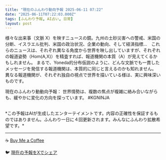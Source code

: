 ```yaml
---
title: "現在のふんわり動向予報 2025-06-11 07:22"
date: "2025-06-11T07:22:03.000Z"
tags: [ふんわり予報, AI占い, 日常]
layout: post
---
```


様々な出来事（文脈 X）を映すニュースの鏡。九州の土砂災害への警戒、米国の分断、イスラエル批判、米国の政治状況、企業の動向、そして経済指標…　これらのニュースは、それぞれ異なる角度から世界を映し出していますが、それぞれの報道姿勢（Hom(A,X)）を精査すれば、報道機関の本質（A）が見えてくるかもしれません。  まるで、Yoneda的分布仮説のように、どんな文脈でも一貫したメッセージを発信する報道機関は、本質的に同じと言えるのかも知れません。  異なる報道機関が、それぞれ独自の視点で世界を描いている様は、実に興味深いものです。


現在のふんわり動動向予報：
世界情勢は、複数の焦点が複雑に絡み合いながらも、緩やかに変化の方向を探っています。 #KGNINJA

<br>
*この予報はAIが生成したエンターテイメントです。内容の正確性を保証するものではありません。ふんわり一日に４回更新されます。みんなにふんわり拡散希望です。*

---
☕️ [Buy Me a Coffee](https://www.buymeacoffee.com/kgninja)

🐦 [現在の予報をXでシェア](https://twitter.com/intent/tweet?text=%E7%8F%BE%E5%9C%A8%E3%81%AE%E3%81%B5%E3%82%93%E3%82%8F%E3%82%8A%E4%BA%88%E5%A0%B1%3A%20%E3%80%8C%E6%A7%98%E3%80%85%E3%81%AA%E5%87%BA%E6%9D%A5%E4%BA%8B%EF%BC%88%E6%96%87%E8%84%88%20X%EF%BC%89%E3%82%92%E6%98%A0%E3%81%99%E3%83%8B%E3%83%A5%E3%83%BC%E3%82%B9%E3%81%AE%E9%8F%A1%E3%80%82%E3%80%8D%23KGNINJA%20%E7%B6%9A%E3%81%8D%E3%81%AF%E3%83%96%E3%83%AD%E3%82%B0%E3%81%A7%EF%BC%81%F0%9F%91%87&url=https%3A%2F%2Fkg-ninja.github.io%2FFunwariyoso%2F)

